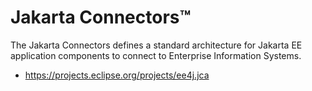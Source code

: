 # Jakarta Connectors&trade;
The Jakarta Connectors defines a standard architecture for
Jakarta EE application components to connect to Enterprise Information Systems.

* https://projects.eclipse.org/projects/ee4j.jca
